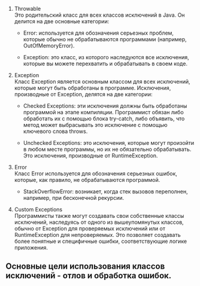 1. Throwable  
Это родительский класс для всех классов исключений в Java. Он делится на две основные категории:

    * Error: используется для обозначения серьезных проблем, которые обычно не обрабатываются программами (например, OutOfMemoryError).

    * Exception: это класс, из которого наследуются все исключения, которые вы можете перехватить и обрабатывать в своем коде.

2. Exception  
Класс Exception является основным классом для всех исключений, которые могут быть обработаны в программе. Исключения, производные от Exception, делятся на две категории:  

    * Checked Exceptions: эти исключения должны быть обработаны программой на этапе компиляции. Программист обязан либо обработать их с помощью блока try-catch, либо объявить, что метод может выбрасывать это исключение с помощью ключевого слова throws.

    * Unchecked Exceptions: это исключения, которые могут произойти в любом месте программы, но их не обязательно обрабатывать. Это исключения, производные от RuntimeException.

3. Error  
Класс Error используется для обозначения серьезных ошибок, которые, как правило, не обрабатываются программой.

    * StackOverflowError: возникает, когда стек вызовов переполнен, например, при бесконечной рекурсии.

4. Custom Exceptions  
Программисты также могут создавать свои собственные классы исключений, наследуясь от одного из вышеупомянутых классов, обычно от Exception для проверяемых исключений или от RuntimeException для непроверяемых. Это позволяет создавать более понятные и специфичные ошибки, соответствующие логике приложения.

## Основные цели использования классов исключений - отлов и обработка ошибок.
